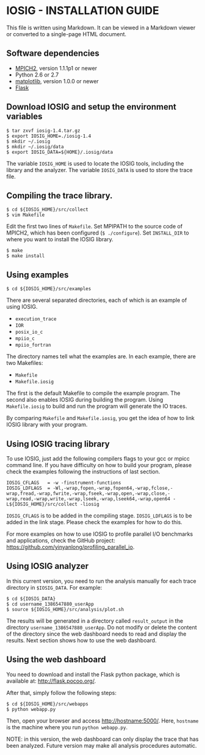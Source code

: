 # IOSIG - INSTALLATION GUIDE

This file is written using Markdown. It can be viewed in a
Markdown viewer or converted to a single-page HTML document.

## Software dependencies

- [MPICH2](http://www.mpich.org/), version 1.1.1p1 or newer
- Python 2.6 or 2.7
- [matplotlib](http://matplotlib.org/), version 1.0.0 or newer
- [Flask](https://github.com/mitsuhiko/flask)

## Download IOSIG and setup the environment variables

    $ tar zxvf iosig-1.4.tar.gz
    $ export IOSIG_HOME=./iosig-1.4
    $ mkdir ~/.iosig
    $ mkdir ~/.iosig/data
    $ export IOSIG_DATA=${HOME}/.iosig/data

The variable `IOSIG_HOME` is used to locate the IOSIG tools, including the
library and the analyzer. The variable `IOSIG_DATA` is used to store the trace
file. 

## Compiling the trace library.
  
    $ cd ${IOSIG_HOME}/src/collect
    $ vim Makefile
   
Edit the first two lines of `Makefile`. Set MPIPATH to the source code of
MPICH2, which has been configured (`$ ./configure`). Set `INSTALL_DIR` to where
you want to install the IOSIG library.
   
    $ make
    $ make install
   
## Using examples

    $ cd ${IOSIG_HOME}/src/examples

There are several separated directories, each of which is an example of using 
IOSIG. 

- `execution_trace`
- `IOR`
- `posix_io_c`
- `mpiio_c`
- `mpiio_fortran`
   
The directory names tell what the examples are. In each example, there are two
Makefiles:

- `Makefile`
- `Makefile.iosig`

The first is the default Makefile to compile the example program. The second 
also enables IOSIG during building the program. Using `Makefile.iosig` to 
build and run the program will generate the IO traces.

By comparing `Makefile` and `Makefile.iosig`, you get the idea of how to link
IOSIG library with your program.

## Using IOSIG tracing library

To use IOSIG, just add the following compilers flags to your gcc or mpicc
command line. If you have difficulty on how to build your program, please check
the examples following the instructions of last section.

    IOSIG_CFLAGS   = -w -finstrument-functions
    IOSIG_LDFLAGS  = -Wl,-wrap,fopen,-wrap,fopen64,-wrap,fclose,-wrap,fread,-wrap,fwrite,-wrap,fseek,-wrap,open,-wrap,close,-wrap,read,-wrap,write,-wrap,lseek,-wrap,lseek64,-wrap,open64 -L${IOSIG_HOME}/src/collect -liosig 

`IOSIG_CFLAGS` is to be added in the compiling stage. `IOSIG_LDFLAGS` is to be
added in the link stage. Please check the examples for how to do this.

For more examples on how to use IOSIG to profile parallel I/O benchmarks and applications, check the GitHub project: https://github.com/yinyanlong/profiling_parallel_io.

## Using IOSIG analyzer

In this current version, you need to run the analysis manually for each trace
directory in `$IOSIG_DATA`. For example:

    $ cd ${IOSIG_DATA}
    $ cd username_1386547880_userApp
    $ source ${IOSIG_HOME}/src/analysis/plot.sh

The results will be generated in a directory called `result_output` in the
directory `username_1386547880_userApp`. Do not modify or delete the content of
the directory since the web dashboard needs to read and display the results.
Next section shows how to use the web dashboard.

## Using the web dashboard

You need to download and install the Flask python package, which is available
at: <http://flask.pocoo.org/>.

After that, simply follow the following steps:

    $ cd ${IOSIG_HOME}/src/webapps
    $ python webapp.py
   
Then, open your browser and access <http://hostname:5000/>. Here, `hostname` is
the machine where you run `python webapp.py`.

NOTE: in this version, the web dashboard can only display the trace that has
been analyzed. Future version may make all analysis procedures automatic.



    


